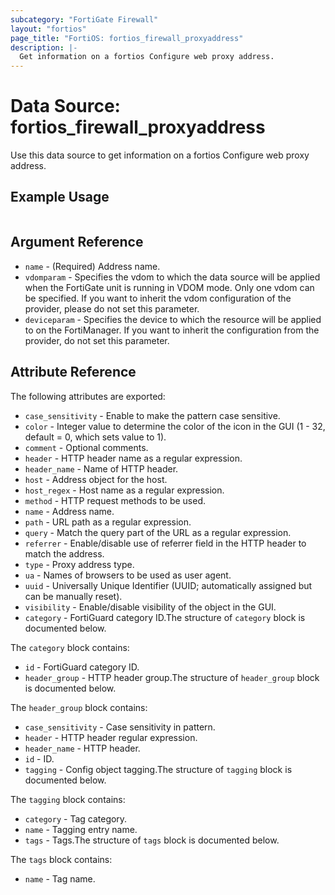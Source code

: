 ```yaml
---
subcategory: "FortiGate Firewall"
layout: "fortios"
page_title: "FortiOS: fortios_firewall_proxyaddress"
description: |-
  Get information on a fortios Configure web proxy address.
---
```


# Data Source: fortios_firewall_proxyaddress
Use this data source to get information on a fortios Configure web proxy address.


## Example Usage

```hcl

```

## Argument Reference

* `name` - (Required) Address name.
* `vdomparam` - Specifies the vdom to which the data source will be applied when the FortiGate unit is running in VDOM mode. Only one vdom can be specified. If you want to inherit the vdom configuration of the provider, please do not set this parameter.
* `deviceparam` - Specifies the device to which the resource will be applied to on the FortiManager. If you want to inherit the configuration from the provider, do not set this parameter.

## Attribute Reference

The following attributes are exported:

* `case_sensitivity` - Enable to make the pattern case sensitive.
* `color` - Integer value to determine the color of the icon in the GUI (1 - 32, default = 0, which sets value to 1).
* `comment` - Optional comments.
* `header` - HTTP header name as a regular expression.
* `header_name` - Name of HTTP header.
* `host` - Address object for the host.
* `host_regex` - Host name as a regular expression.
* `method` - HTTP request methods to be used.
* `name` - Address name.
* `path` - URL path as a regular expression.
* `query` - Match the query part of the URL as a regular expression.
* `referrer` - Enable/disable use of referrer field in the HTTP header to match the address.
* `type` - Proxy address type.
* `ua` - Names of browsers to be used as user agent.
* `uuid` - Universally Unique Identifier (UUID; automatically assigned but can be manually reset).
* `visibility` - Enable/disable visibility of the object in the GUI.
* `category` - FortiGuard category ID.The structure of `category` block is documented below.

The `category` block contains:

* `id` - FortiGuard category ID.
* `header_group` - HTTP header group.The structure of `header_group` block is documented below.

The `header_group` block contains:

* `case_sensitivity` - Case sensitivity in pattern.
* `header` - HTTP header regular expression.
* `header_name` - HTTP header.
* `id` - ID.
* `tagging` - Config object tagging.The structure of `tagging` block is documented below.

The `tagging` block contains:

* `category` - Tag category.
* `name` - Tagging entry name.
* `tags` - Tags.The structure of `tags` block is documented below.

The `tags` block contains:

* `name` - Tag name.
